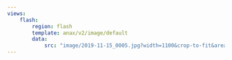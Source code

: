 ```yaml
---
views:
    flash:
        region: flash
        template: anax/v2/image/default
        data:
            src: "image/2019-11-15_0005.jpg?width=1100&crop-to-fit&area=0,0,0,0"
---
```

